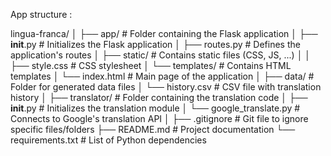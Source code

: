 App structure :

lingua-franca/
│
├── app/                     # Folder containing the Flask application
│   ├── __init__.py          # Initializes the Flask application
│   ├── routes.py            # Defines the application's routes
│   ├── static/              # Contains static files (CSS, JS, ...)
│   │   ├── style.css        # CSS stylesheet
│   └── templates/           # Contains HTML templates
│       └── index.html       # Main page of the application
│
├── data/                    # Folder for generated data files
│   └── history.csv          # CSV file with translation history
│
├── translator/              # Folder containing the translation code
│   ├── __init__.py          # Initializes the translation module
│   └── google_translate.py  # Connects to Google's translation API
│
├── .gitignore               # Git file to ignore specific files/folders
├── README.md                # Project documentation
└── requirements.txt         # List of Python dependencies

